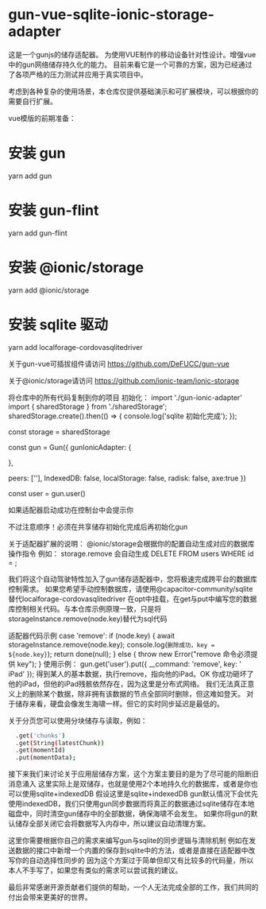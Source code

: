 # gun-vue-sqlite-ionic-storage-adapter





这是一个gunjs的储存适配器。
为使用VUE制作的移动设备针对性设计。增强vue中的gun网络储存持久化的能力。
目前来看它是一个可靠的方案，因为已经通过了各项严格的压力测试并应用于真实项目中。

考虑到各种复杂的使用场景，本仓库仅提供基础演示和可扩展模块，可以根据你的需要自行扩展。

vue模版的前期准备：

# 安装 gun
yarn add gun

# 安装 gun-flint
yarn add gun-flint

# 安装 @ionic/storage
yarn add @ionic/storage

# 安装 sqlite 驱动
yarn add localforage-cordovasqlitedriver

关于gun-vue可插拔组件请访问
https://github.com/DeFUCC/gun-vue

关于@ionic/storage请访问
https://github.com/ionic-team/ionic-storage

将仓库中的所有代码复制到你的项目
初始化：
import './gun-ionic-adapter' 
import { sharedStorage } from './sharedStorage'; 
sharedStorage.create().then(() => {
  console.log('sqlite 初始化完成');
});


const storage = sharedStorage

  const gun = Gun({
   gunIonicAdapter: {
  
   },
  
   peers: [''],
   IndexedDB: false,
   localStorage: false,
   radisk: false,
   axe:true
 })

 const user = gun.user()


如果适配器启动成功在控制台中会提示你

不过注意顺序！必须在共享储存初始化完成后再初始化gun

关于适配器扩展的说明：
@ionic/storage会根据你的配置自动生成对应的数据库操作指令
例如：
storage.remove 会自动生成 DELETE FROM users WHERE id = ;

我们将这个自动驾驶特性加入了gun储存适配器中，您将极速完成跨平台的数据库控制需求。
如果您希望手动控制数据库，请使用@capacitor-community/sqlite替代localforage-cordovasqlitedriver
在opt中挂载，在get与put中编写您的数据库控制相关代码。与本仓库示例原理一致，只是将storageInstance.remove(node.key)替代为sql代码

适配器代码示例
 case 'remove':
            if (node.key) {
              await storageInstance.remove(node.key);
              console.log(`删除成功，key = ${node.key}`);
              return done(null);
            } else {
              throw new Error("remove 命令必须提供 key");
            }
使用示例：
  gun.get('user').put({ __command: 'remove', key: ' iPad' });
  得到某人的基本数据，执行remove，指向他的iPad。OK 你成功砸坏了他的iPad，但他的iPad残骸依然存在，因为这里是分布式网络。
        我们无法真正意义上的删除某个数据，除非拥有该数据的节点全部同时删除，但这难如登天。
        对于储存来看，硬盘会像发生海啸一样。但它的实时同步延迟是最低的。

关于分页您可以使用分块储存与读取，例如：
```bash
  .get('chunks')
  .get(String(latestChunk))
  .get(momentId)
  .put(momentData);
```

接下来我们来讨论关于应用层储存方案，这个方案主要目的是为了尽可能的阻断旧消息涌入
这里实际上是双储存，也就是使用2个本地持久化的数据库，或者是你也可以使用sqlite+indexedDB
假设这里是sqlite+indexedDB
gun默认情况下会优先使用indexedDB，我们只使用gun同步数据而将真正的数据通过sqlite储存在本地磁盘中，同时清空gun储存中的全部数据，确保海啸不会发生。
如果你将gun的默认储存全部关闭它会将数据写入内存中，所以建议自动清理方案。

这里你需要根据你自己的需求来编写gun与sqlite的同步逻辑与清除机制
例如在发送数据的接口中新增一个内置的保存到sqlite中的方法，或者是直接在适配器中改写你的自动选择性同步的
        因为这个方案过于简单但却又有比较多的代码量，所以本人不手写了，如果您有类似的需求可以尝试我的建议。

  最后非常感谢开源贡献者们提供的帮助，一个人无法完成全部的工作，我们共同的付出会带来更美好的世界。




 
